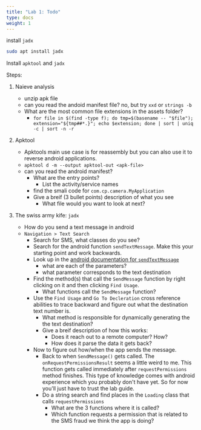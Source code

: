 ```yaml
---
title: "Lab 1: Todo"
type: docs
weight: 1
---
```


install `jadx`

```sh {filename=Bash}
sudo apt install jadx
```

Install `apktool` and `jadx`

Steps:

1. Naieve analysis
   - unzip apk file
   - can you read the andoid manifest file? no, but try `xxd` or `strings -b`
   - What are the most common file extensions in the assets folder?
     - `for file in $(find -type f); do tmp=$(basename -- "$file"); extension="${tmp##*.}"; echo $extension; done | sort | uniq -c | sort -n -r`

2. Apktool
   - Apktools main use case is for reassembly but you can also use it to reverse
     android applications.
   - `apktool d -m --output apktool-out <apk-file>`
   - can you read the android manifest?
     - What are the entry points?
       - List the activity/service names
     - find the smali code for `com.cp.camera.MyApplication`
     - Give a breif (3 bullet points) description of what you see
       - What file would you want to look at next?

3. The swiss army kife: `jadx`
   - How do you send a text message in android
   - `Navigation > Text Search`
     - Search for SMS, what classes do you see?
     - Search for the android function `sendTextMessage`. Make this your
       starting point and work backwards.
     - Look up in the
       [android documentation for `sendTextMessage`](https://developer.android.com/reference/android/telephony/SmsManager#sendTextMessage(java.lang.String,%20java.lang.String,%20java.lang.String,%20android.app.PendingIntent,%20android.app.PendingIntent))
       - what are each of the parameters?
       - what parameter corresponds to the text destination
     - Find the method(s) that call the `SendMessage` function by right clicking
       on it and then clicking `Find Usage`.
       - What functions call the `SendMessage` function?
     - Use the `Find Usage` and `Go To Decleration` cross reference abilities to
       trace backward and figure out what the destination text number is.
       - What method is responsible for dynamically generating the the text
         destination?
       - Give a breif description of how this works:
         - Does it reach out to a remote computer? How?
         - How does it parse the data it gets back?
     - Now to figure out how/when the app sends the message.
       - Back to when `SendMessage()` gets called. The
         `onRequestPermissionsResult` seems a little weird to me. This function
         gets called immediately after `requestPermissions` method finishes.
         This type of knowledge comes with android experience which you probably
         don't have yet. So for now you'll just have to trust the lab guide.
       - Do a string search and find places in the `Loading` class that calls
         `requestPermissions`
         - What are the 3 functions where it is called?
         - Which function requests a permission that is related to the SMS fraud
           we think the app is doing?
